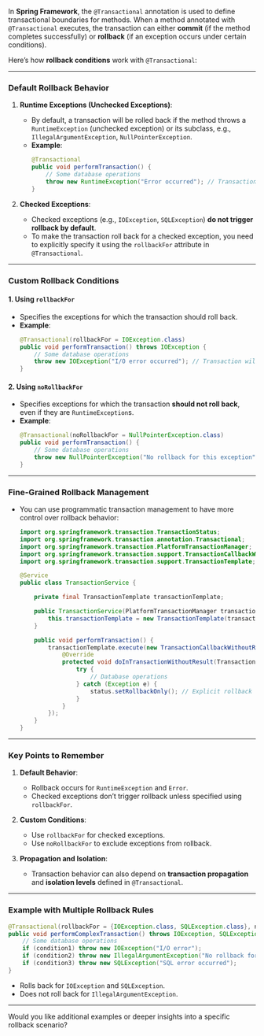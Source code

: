 In **Spring Framework**, the `@Transactional` annotation is used to define transactional boundaries for methods. When a method annotated with `@Transactional` executes, the transaction can either **commit** (if the method completes successfully) or **rollback** (if an exception occurs under certain conditions).

Here’s how **rollback conditions** work with `@Transactional`:

---

### **Default Rollback Behavior**
1. **Runtime Exceptions (Unchecked Exceptions)**:
    - By default, a transaction will be rolled back if the method throws a `RuntimeException` (unchecked exception) or its subclass, e.g., `IllegalArgumentException`, `NullPointerException`.
    - **Example**:
      ```java
      @Transactional
      public void performTransaction() {
          // Some database operations
          throw new RuntimeException("Error occurred"); // Transaction will roll back
      }
      ```

2. **Checked Exceptions**:
    - Checked exceptions (e.g., `IOException`, `SQLException`) **do not trigger rollback by default**.
    - To make the transaction roll back for a checked exception, you need to explicitly specify it using the `rollbackFor` attribute in `@Transactional`.

---

### **Custom Rollback Conditions**
#### **1. Using `rollbackFor`**
- Specifies the exceptions for which the transaction should roll back.
- **Example**:
  ```java
  @Transactional(rollbackFor = IOException.class)
  public void performTransaction() throws IOException {
      // Some database operations
      throw new IOException("I/O error occurred"); // Transaction will roll back
  }
  ```

#### **2. Using `noRollbackFor`**
- Specifies exceptions for which the transaction **should not roll back**, even if they are `RuntimeException`s.
- **Example**:
  ```java
  @Transactional(noRollbackFor = NullPointerException.class)
  public void performTransaction() {
      // Some database operations
      throw new NullPointerException("No rollback for this exception");
  }
  ```

---

### **Fine-Grained Rollback Management**
- You can use programmatic transaction management to have more control over rollback behavior:
   ```java
   import org.springframework.transaction.TransactionStatus;
   import org.springframework.transaction.annotation.Transactional;
   import org.springframework.transaction.PlatformTransactionManager;
   import org.springframework.transaction.support.TransactionCallbackWithoutResult;
   import org.springframework.transaction.support.TransactionTemplate;

   @Service
   public class TransactionService {

       private final TransactionTemplate transactionTemplate;

       public TransactionService(PlatformTransactionManager transactionManager) {
           this.transactionTemplate = new TransactionTemplate(transactionManager);
       }

       public void performTransaction() {
           transactionTemplate.execute(new TransactionCallbackWithoutResult() {
               @Override
               protected void doInTransactionWithoutResult(TransactionStatus status) {
                   try {
                       // Database operations
                   } catch (Exception e) {
                       status.setRollbackOnly(); // Explicit rollback
                   }
               }
           });
       }
   }
   ```

---

### **Key Points to Remember**
1. **Default Behavior**:
    - Rollback occurs for `RuntimeException` and `Error`.
    - Checked exceptions don’t trigger rollback unless specified using `rollbackFor`.

2. **Custom Conditions**:
    - Use `rollbackFor` for checked exceptions.
    - Use `noRollbackFor` to exclude exceptions from rollback.

3. **Propagation and Isolation**:
    - Transaction behavior can also depend on **transaction propagation** and **isolation levels** defined in `@Transactional`.

---

### **Example with Multiple Rollback Rules**
```java
@Transactional(rollbackFor = {IOException.class, SQLException.class}, noRollbackFor = IllegalArgumentException.class)
public void performComplexTransaction() throws IOException, SQLException {
    // Some database operations
    if (condition1) throw new IOException("I/O error");
    if (condition2) throw new IllegalArgumentException("No rollback for this exception");
    if (condition3) throw new SQLException("SQL error occurred");
}
```
- Rolls back for `IOException` and `SQLException`.
- Does not roll back for `IllegalArgumentException`.

---

Would you like additional examples or deeper insights into a specific rollback scenario?